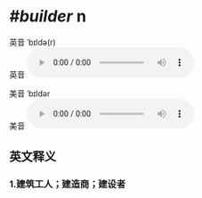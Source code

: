 # ***\#builder*** n
英音 ˈbɪldə(r)  
英音
<audio src="./media/builder1_AAC.aac" controls="controls"></audio>

美音 ˈbɪldər  
美音
<audio src="./media/builder2_AAC.aac" controls="controls"></audio>



  

英文释义
---
### 1.**建筑工人；建造商；建设者**  


